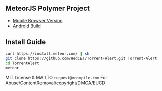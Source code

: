 MeteorJS Polymer Project
----------

* [Mobile Browser Version](https://ww8.herokuapp.com)
* [Android Build](https://github.com/HedCET/Torrent-Alert/tree/master/.APK)

Install Guide
----------

```sh
curl https://install.meteor.com/ | sh
git clone https://github.com/HedCET/Torrent-Alert.git Torrent-Alert
cd TorrentAlert 
meteor
```

MIT License & MAILTO ```request@vcompile.com``` For Abuse/ContentRemoval/copyright/DMCA/EUCD
